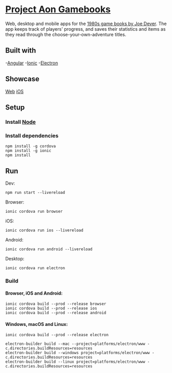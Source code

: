 # [Project Aon Gamebooks](https://gamebooks.indecorous.tk/)

Web, desktop and mobile apps for the [1980s game books by Joe Dever](https://www.projectaon.org/en/Main/Home). The app keeps track of players' progress, and saves their statistics and items as they read through the choose-your-own-adventure titles.

## Built with

-[Angular](https://angular.io/)
-[Ionic](https://ionicframework.com/)
-[Electron](https://electronjs.org/)

## Showcase

[Web](https://gamebooks.indecorous.tk/)
[iOS](https://appetize.io/app/werwec58ucefe444qep3r6hxu0)

## Setup

### Install [Node](https://nodejs.org/)

### Install dependencies

```shell
npm install -g cordova
npm install -g ionic
npm install
```

## Run

Dev:
```shell
npm run start --livereload
```

Browser:
```shell
ionic cordova run browser
```

iOS:
```shell
ionic cordova run ios --livereload
```

Android:
```shell
ionic cordova run android --livereload
```

Desktop:
```shell
ionic cordova run electron
```

### Build

#### Browser, iOS and Android:
```shell
ionic cordova build --prod --release browser
ionic cordova build --prod --release ios
ionic cordova build --prod --release android
```

#### Windows, macOS and Linux:
```shell
ionic cordova build --prod --release electron
```

```shell
electron-builder build --mac --project=platforms/electron/www -c.directories.buildResources=resources
electron-builder build --windows project=platforms/electron/www -c.directories.buildResources=resources
electron-builder build --linux project=platforms/electron/www -c.directories.buildResources=resources
```
